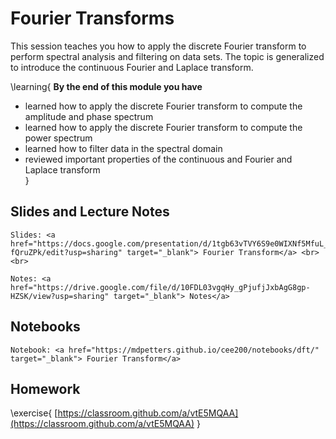 
# Fourier Transforms

This session teaches you how to apply the discrete Fourier transform to perform spectral analysis and filtering on data sets. The topic is generalized to introduce the continuous Fourier and Laplace transform.  

\learning{
**By the end of this module you have**
- learned how to apply the discrete Fourier transform to compute the amplitude and phase spectrum
- learned how to apply the discrete Fourier transform to compute the power spectrum
- learned how to filter data in the spectral domain
- reviewed important properties of the continuous and Fourier and Laplace transform  
}

## Slides and Lecture Notes

~~~
Slides: <a href="https://docs.google.com/presentation/d/1tgb63vTVY6S9e0WIXNf5MfuL_AzIdu0sKpb-fQruZPk/edit?usp=sharing" target="_blank"> Fourier Transform</a> <br><br>
~~~

~~~
Notes: <a href="https://drive.google.com/file/d/10FDL03vgqHy_gPjufjJxbAgG8gp-HZSK/view?usp=sharing" target="_blank"> Notes</a>
~~~


## Notebooks

~~~
Notebook: <a href="https://mdpetters.github.io/cee200/notebooks/dft/" target="_blank"> Fourier Transform</a>
~~~


## Homework

\exercise{
[https://classroom.github.com/a/vtE5MQAA](https://classroom.github.com/a/vtE5MQAA) 
}
